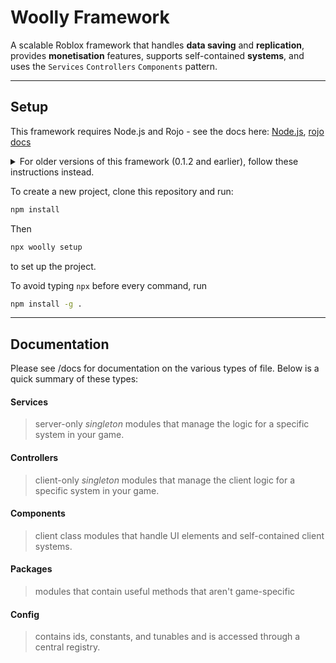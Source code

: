# Woolly Framework
A scalable Roblox framework that handles **data saving** and **replication**, provides **monetisation** features, supports self-contained **systems**, and uses the `Services` `Controllers` `Components` pattern.

---

## Setup
This framework requires Node.js and Rojo - see the docs here: [Node.js](https://nodejs.org/), [rojo docs](https://rojo.space/docs)

<details>
<summary> For older versions of this framework (0.1.2 and earlier), follow these instructions instead.</summary>


To setup, run:
```
wally install
```
This will install the necessary dependencies (Promise, Trove etc.) and put them in the /Packages directory.

Run:
```
rojo build -o build.rbxl
```
to build a Roblox place file.
Any time you add a new folder as a descendant of src, run:
```
node tools/genRojoTree.js
```
to regenerate the `default.project.json` file, and then run
```
rojo serve
```
to re-sync to Studio.
</details>

To create a new project, clone this repository and run:
```sh
npm install
```
Then
```sh
npx woolly setup
```
to set up the project.

To avoid typing `npx` before every command, run
```sh
npm install -g .
```

---

## Documentation
Please see /docs for documentation on the various types of file. Below is a quick summary of these types:

#### Services
> server-only *singleton* modules that manage the logic for a specific system in your game.

#### Controllers
> client-only *singleton* modules that manage the client logic for a specific system in your game.

#### Components
> client class modules that handle UI elements and self-contained client systems.

#### Packages
> modules that contain useful methods that aren't game-specific

#### Config
> contains ids, constants, and tunables and is accessed through a central registry.